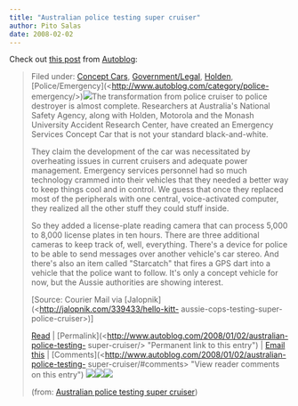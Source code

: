```yaml
---
title: "Australian police testing super cruiser"
author: Pito Salas
date: 2008-02-02
---
```




Check out [this
post](<http://feeds.autoblog.com/~r/weblogsinc/autoblog/~3/210114751/>) from
[Autoblog](<http://www.autoblog.com>):

> Filed under: [Concept
> Cars](<http://www.autoblog.com/category/conceptcars/>),
> [Government/Legal](<http://www.autoblog.com/category/government-legal/>),
> [Holden](<http://www.autoblog.com/category/holden/>),
> [Police/Emergency](<http://www.autoblog.com/category/police-
> emergency/>)[![](https://i0.wp.com/www.blogsmithmedia.com/www.autoblog.com/media/2008/01/aussie_police_battlecruiser.jpg?resize=450%2C371)](<http://www.news.com.au/couriermail/story/0,23739,22955879-3102,00.html>)The
> transformation from police cruiser to police destroyer is almost complete.
> Researchers at Australia's National Safety Agency, along with Holden,
> Motorola and the Monash University Accident Research Center, have created an
> Emergency Services Concept Car that is not your standard black-and-white.
>
> They claim the development of the car was necessitated by overheating issues
> in current cruisers and adequate power management. Emergency services
> personnel had so much technology crammed into their vehicles that they
> needed a better way to keep things cool and in control. We guess that once
> they replaced most of the peripherals with one central, voice-activated
> computer, they realized all the other stuff they could stuff inside.
>
> So they added a license-plate reading camera that can process 5,000 to 8,000
> license plates in ten hours. There are three additional cameras to keep
> track of, well, everything. There's a device for police to be able to send
> messages over another vehicle's car stereo. And there's also an item called
> "Starcatch" that fires a GPS dart into a vehicle that the police want to
> follow. It's only a concept vehicle for now, but the Aussie authorities are
> showing interest.
>
> [Source: Courier Mail via [Jalopnik](<http://jalopnik.com/339433/hello-kitt-
> aussie-cops-testing-super-police-cruiser>)]
>
>  
>
>
> [Read](<http://www.news.com.au/couriermail/story/0,23739,22955879-3102,00.html>)
> | [Permalink](<http://www.autoblog.com/2008/01/02/australian-police-testing-
> super-cruiser/> "Permanent link to this entry") | [Email
> this](<http://www.autoblog.com/forward/1075598/> "Send this entry to a
> friend via email") |
> [Comments](<http://www.autoblog.com/2008/01/02/australian-police-testing-
> super-cruiser/#comments> "View reader comments on this entry")
> [![](http://feeds.autoblog.com/~f/weblogsinc/autoblog?i=yf9xHed)](<http://feeds.autoblog.com/~f/weblogsinc/autoblog?a=yf9xHed>)[![](http://feeds.autoblog.com/~f/weblogsinc/autoblog?i=Vajf33d)](<http://feeds.autoblog.com/~f/weblogsinc/autoblog?a=Vajf33d>)![](http://feeds.autoblog.com/~r/weblogsinc/autoblog/~4/210114751)
>
> (from: [Australian police testing super
> cruiser](<http://feeds.autoblog.com/~r/weblogsinc/autoblog/~3/210114751/>))


